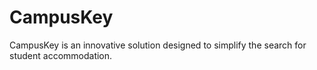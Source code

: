 # CampusKey
CampusKey is an innovative solution designed to simplify the search for student accommodation. 
